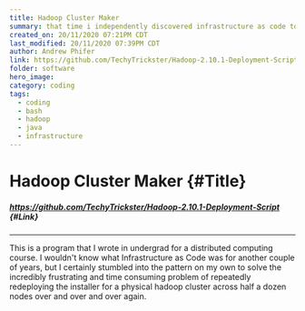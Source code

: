 ```yaml
---
title: Hadoop Cluster Maker
summary: that time i independently discovered infrastructure as code to save time.
created_on: 20/11/2020 07:21PM CDT
last_modified: 20/11/2020 07:39PM CDT
author: Andrew Phifer
link: https://github.com/TechyTrickster/Hadoop-2.10.1-Deployment-Script
folder: software
hero_image: 
category: coding
tags:
  - coding
  - bash
  - hadoop
  - java
  - infrastructure
---
```


# Hadoop Cluster Maker {#Title}
##### https://github.com/TechyTrickster/Hadoop-2.10.1-Deployment-Script {#Link}
---

This is a program that I wrote in undergrad for a distributed computing course.  I wouldn't know what Infrastructure as Code was for another couple of years, but I certainly stumbled into the pattern on my own to solve the incredibly frustrating and time consuming problem of repeatedly redeploying the installer for a physical hadoop cluster across half a dozen nodes over and over and over again.  